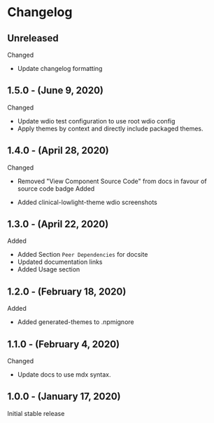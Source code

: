 # Changelog

## Unreleased

Changed

* Update changelog formatting

## 1.5.0 - (June 9, 2020)

Changed

* Update wdio test configuration to use root wdio config
* Apply themes by context and directly include packaged themes.

## 1.4.0 - (April 28, 2020)

Changed

* Removed "View Component Source Code" from docs in favour of source code badge
Added

* Added clinical-lowlight-theme wdio screenshots

## 1.3.0 - (April 22, 2020)

Added

* Added Section `Peer Dependencies` for docsite
* Updated documentation links
* Added Usage section

## 1.2.0 - (February 18, 2020)

Added

* Added generated-themes to .npmignore

## 1.1.0 - (February 4, 2020)

Changed

* Update docs to use mdx syntax.

## 1.0.0 - (January 17, 2020)

Initial stable release
